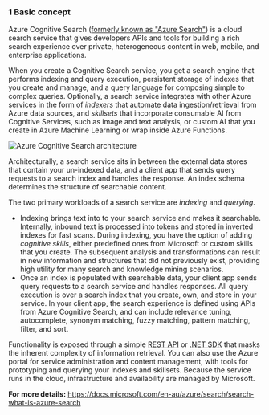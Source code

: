 ### 1 Basic concept

Azure Cognitive Search ([formerly known as "Azure Search"](https://docs.microsoft.com/en-au/azure/search/whats-new#new-service-name)) is a cloud search service that gives developers APIs and tools for building a rich search experience over private, heterogeneous content in web, mobile, and enterprise applications.

When you create a Cognitive Search service, you get a search engine that performs indexing and query execution, persistent storage of indexes that you create and manage, and a query language for composing simple to complex queries. Optionally, a search service integrates with other Azure services in the form of *indexers* that automate data ingestion/retrieval from Azure data sources, and *skillsets* that incorporate consumable AI from Cognitive Services, such as image and text analysis, or custom AI that you create in Azure Machine Learning or wrap inside Azure Functions.

![Azure Cognitive Search architecture](https://docs.microsoft.com/en-au/azure/search/media/search-what-is-azure-search/azure-search-diagram.svg)

Architecturally, a search service sits in between the external data stores that contain your un-indexed data, and a client app that sends query requests to a search index and handles the response. An index schema determines the structure of searchable content.

The two primary workloads of a search service are *indexing* and *querying*.

- Indexing brings text into to your search service and makes it searchable. Internally, inbound text is processed into tokens and stored in inverted indexes for fast scans. During indexing, you have the option of adding *cognitive skills*, either predefined ones from Microsoft or custom skills that you create. The subsequent analysis and transformations can result in new information and structures that did not previously exist, providing high utility for many search and knowledge mining scenarios.
- Once an index is populated with searchable data, your client app sends query requests to a search service and handles responses. All query execution is over a search index that you create, own, and store in your service. In your client app, the search experience is defined using APIs from Azure Cognitive Search, and can include relevance tuning, autocomplete, synonym matching, fuzzy matching, pattern matching, filter, and sort.

Functionality is exposed through a simple [REST API](https://docs.microsoft.com/en-us/rest/api/searchservice/) or [.NET SDK](https://docs.microsoft.com/en-au/azure/search/search-howto-dotnet-sdk) that masks the inherent complexity of information retrieval. You can also use the Azure portal for service administration and content management, with tools for prototyping and querying your indexes and skillsets. Because the service runs in the cloud, infrastructure and availability are managed by Microsoft.

**For more details:** https://docs.microsoft.com/en-au/azure/search/search-what-is-azure-search